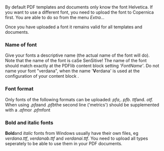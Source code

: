 By default PDF templates and documents only know the font Helvetica. If
you want to use a different font, you need to upload the font to
Copernica first. You are able to do so from the menu *Extra...*

Once you have uploaded a font it remains valid for all templates and
documents.

### Name of font

Give your fonts a descriptive name (the actual name of the font will
do). Note that the name of the font is caSe SenSitive! The name of the
font should match exactly at the PDFlib content block setting
*'FontName'*. Do not name your font "verdana", when the name
'**V**erdana' is used at the configuration of your content block .

### Font format

Only fonts of the following formats can be uploaded: *pfa*,. *pfb*.
*ttf*and. *otf.* When using .*pfa*and .*pfb*the second line ('metrics')
should be supplemented with a .*afm*or .*pfm*font

### Bold and italic fonts

**Bold**and *italic* fonts from Windows usually have their own files, eg
*verdana.ttf*, *verdanab.ttf* and *verdanai.ttf*. You need to upload all
types seperately to be able to use them in your PDF documents.
